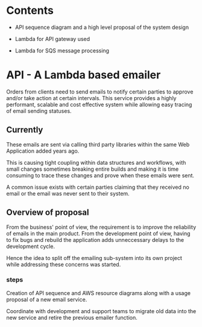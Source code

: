 # Contents
- API sequence diagram and a high level proposal of the system design

- Lambda for API gateway used

- Lambda for SQS message processing

# API - A Lambda based emailer
Orders from clients need to send emails to notify certain parties to approve and/or take action at certain intervals. This service provides a highly performant, scalable and cost effective system while allowing easy tracing of email sending statuses.

## Currently

These emails are sent via calling third party libraries within the same Web Application added years ago.

This is causing tight coupling within data structures and workflows, with small changes sometimes breaking entire builds and making it is time consuming to trace these changes and prove when these emails were sent.

A common issue exists with certain parties claiming that they received no email or the email was never sent to their system.

## Overview of proposal
From the business' point of view, the requirement is to improve the reliability of emails in the main product. From the development point of view, having to fix bugs and rebuild the application adds unneccessary delays to the development cycle.

Hence the idea to split off the emailing sub-system into its own project while addressing these concerns was started.

### steps
Creation of API sequence and AWS resource diagrams along with a usage proposal of a new email service.

Coordinate with development and support teams to migrate old data into the new service and retire the previous emailer function.


